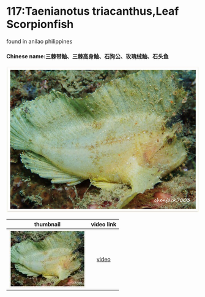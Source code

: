 # 117:Taenianotus triacanthus,Leaf Scorpionfish

found in anilao philippines

#### Chinese name:三棘带鲉、三棘高身鲉、石狗公、玫瑰绒鲉、石头鱼

![](../../.gitbook/assets/taenianotus-triacanthus.jpg)

| thumbnail | video link |
| :---: | :---: |
| ![](../../.gitbook/assets/small-taenianotus-triacanthus.jpg)  | [video](https://drive.google.com/open?id=1QUKl7uyOCyTGq0tyAALIeSDdBSCBpa9s) |

